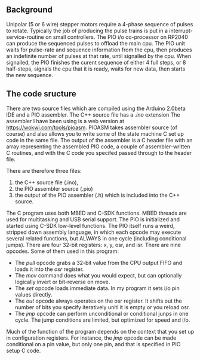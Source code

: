 
Background
---
Unipolar (5 or 6 wire) stepper motors require a 4-phase
sequence of pulses to rotate. Typically the job of producing the
pulse trains is put in a interrupt-service-routine on small controllers.
The PIO i/o co-processor on RP2040 can produce the sequenced pulses to offload
the main cpu. The PIO unit waits for pulse-rate and sequence information from the
cpu, then produces an indefinite number of pulses at that rate, until signalled by the
cpu. When signalled, the PIO finishes the curent sequence of either 4 full steps, or 8
half-steps, signals the cpu that it is ready, waits for new data, then starts the
new sequence.

The code sructure
---
There are two source files which are compiled using the Arduino 2.0beta IDE and a PIO assembler.
The C++ source file has a *.ino* extension
The assembler I have been using is a web version at  https://wokwi.com/tools/pioasm. PIOASM takes 
assembler source (of course) and also allows you to write some of the state machine C set up code in the same file. 
The output of the assembler is a C header file with an array representing the assembled PIO code, 
a couple of assembler-written C routines, and with the C code you specifed passed through to the header file.

There are therefore three files:   
1. the C++ source file (.ino),   
1. the PIO assembler source (.pio)   
1. the output of the PIO assembler (.h) which is included into the C++ source.  

The C program uses both  MBED and
C-SDK functions. MBED threads are used for multitasking and USB serial support. The PIO is initialized
and started using C-SDK low-level functions. The PIO itself runs a weird, stripped down assembly language, in which
each opcode may execute several related functions, but ALWAYS in one cycle (including conditional jumps).
There are four 32-bit registers: x, y, osr, and isr.  There are nine opcodes. Some of them used in this program:
* The *pull* opcode grabs a 32-bit value from the CPU output FIFO and loads it into the *osr* register.  
* The *mov* command does what you would expect, but can optionally logically invert or bit-reverse on move.
* The *set* opcode loads immediate data. In my program it sets i/o pin values directly.     
* The *out* opcode always operates on the osr register. It shifts out the number of bits you specify iteratively
unitl it is empty or you reload osr.  
* The *jmp* opcode can perform unconditional or conditional junps in one cycle. The jump conditions are limited, but optimized for speed and i/o.

Much of the function of the program depends on the context that you set up
in configuration registers. For instance, the *jmp* opcode can be made conditional on a pin value, but only one pin,
and that is specified in PIO setup  C code.
